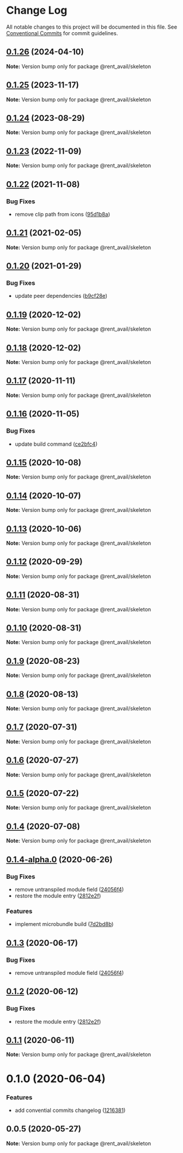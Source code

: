 # Change Log

All notable changes to this project will be documented in this file.
See [Conventional Commits](https://conventionalcommits.org) for commit guidelines.

## [0.1.26](https://github.com/rentalutions/elements/compare/@rent_avail/skeleton@0.1.25...@rent_avail/skeleton@0.1.26) (2024-04-10)

**Note:** Version bump only for package @rent_avail/skeleton

## [0.1.25](https://github.com/rentalutions/elements/compare/@rent_avail/skeleton@0.1.22...@rent_avail/skeleton@0.1.25) (2023-11-17)

**Note:** Version bump only for package @rent_avail/skeleton

## [0.1.24](https://github.com/rentalutions/elements/compare/@rent_avail/skeleton@0.1.22...@rent_avail/skeleton@0.1.24) (2023-08-29)

**Note:** Version bump only for package @rent_avail/skeleton

## [0.1.23](https://github.com/rentalutions/elements/compare/@rent_avail/skeleton@0.1.22...@rent_avail/skeleton@0.1.23) (2022-11-09)

**Note:** Version bump only for package @rent_avail/skeleton

## [0.1.22](https://github.com/rentalutions/elements/compare/@rent_avail/skeleton@0.1.21...@rent_avail/skeleton@0.1.22) (2021-11-08)

### Bug Fixes

- remove clip path from icons ([95d1b8a](https://github.com/rentalutions/elements/commit/95d1b8a2921de6b19ccd69c0a2be03bb5fd03b69))

## [0.1.21](https://github.com/rentalutions/elements/compare/@rent_avail/skeleton@0.1.20...@rent_avail/skeleton@0.1.21) (2021-02-05)

**Note:** Version bump only for package @rent_avail/skeleton

## [0.1.20](https://github.com/rentalutions/elements/compare/@rent_avail/skeleton@0.1.19...@rent_avail/skeleton@0.1.20) (2021-01-29)

### Bug Fixes

- update peer dependencies ([b9cf28e](https://github.com/rentalutions/elements/commit/b9cf28ea6daf7bcb028775cdcc12f1ac2a45280b))

## [0.1.19](https://github.com/rentalutions/elements/compare/@rent_avail/skeleton@0.1.18...@rent_avail/skeleton@0.1.19) (2020-12-02)

**Note:** Version bump only for package @rent_avail/skeleton

## [0.1.18](https://github.com/rentalutions/elements/compare/@rent_avail/skeleton@0.1.17...@rent_avail/skeleton@0.1.18) (2020-12-02)

**Note:** Version bump only for package @rent_avail/skeleton

## [0.1.17](https://github.com/rentalutions/elements/compare/@rent_avail/skeleton@0.1.16...@rent_avail/skeleton@0.1.17) (2020-11-11)

**Note:** Version bump only for package @rent_avail/skeleton

## [0.1.16](https://github.com/rentalutions/elements/compare/@rent_avail/skeleton@0.1.15...@rent_avail/skeleton@0.1.16) (2020-11-05)

### Bug Fixes

- update build command ([ce2bfc4](https://github.com/rentalutions/elements/commit/ce2bfc47d722b40d87bbad7806b727cc29e9712a))

## [0.1.15](https://github.com/rentalutions/elements/compare/@rent_avail/skeleton@0.1.14...@rent_avail/skeleton@0.1.15) (2020-10-08)

**Note:** Version bump only for package @rent_avail/skeleton

## [0.1.14](https://github.com/rentalutions/elements/compare/@rent_avail/skeleton@0.1.13...@rent_avail/skeleton@0.1.14) (2020-10-07)

**Note:** Version bump only for package @rent_avail/skeleton

## [0.1.13](https://github.com/rentalutions/elements/compare/@rent_avail/skeleton@0.1.12...@rent_avail/skeleton@0.1.13) (2020-10-06)

**Note:** Version bump only for package @rent_avail/skeleton

## [0.1.12](https://github.com/rentalutions/elements/compare/@rent_avail/skeleton@0.1.11...@rent_avail/skeleton@0.1.12) (2020-09-29)

**Note:** Version bump only for package @rent_avail/skeleton

## [0.1.11](https://github.com/rentalutions/elements/compare/@rent_avail/skeleton@0.1.10...@rent_avail/skeleton@0.1.11) (2020-08-31)

**Note:** Version bump only for package @rent_avail/skeleton

## [0.1.10](https://github.com/rentalutions/elements/compare/@rent_avail/skeleton@0.1.9...@rent_avail/skeleton@0.1.10) (2020-08-31)

**Note:** Version bump only for package @rent_avail/skeleton

## [0.1.9](https://github.com/rentalutions/elements/compare/@rent_avail/skeleton@0.1.8...@rent_avail/skeleton@0.1.9) (2020-08-23)

**Note:** Version bump only for package @rent_avail/skeleton

## [0.1.8](https://github.com/rentalutions/elements/compare/@rent_avail/skeleton@0.1.7...@rent_avail/skeleton@0.1.8) (2020-08-13)

**Note:** Version bump only for package @rent_avail/skeleton

## [0.1.7](https://github.com/rentalutions/elements/compare/@rent_avail/skeleton@0.1.6...@rent_avail/skeleton@0.1.7) (2020-07-31)

**Note:** Version bump only for package @rent_avail/skeleton

## [0.1.6](https://github.com/rentalutions/elements/compare/@rent_avail/skeleton@0.1.5...@rent_avail/skeleton@0.1.6) (2020-07-27)

**Note:** Version bump only for package @rent_avail/skeleton

## [0.1.5](https://github.com/rentalutions/elements/compare/@rent_avail/skeleton@0.1.4...@rent_avail/skeleton@0.1.5) (2020-07-22)

**Note:** Version bump only for package @rent_avail/skeleton

## [0.1.4](https://github.com/rentalutions/elements/compare/@rent_avail/skeleton@0.1.4-alpha.0...@rent_avail/skeleton@0.1.4) (2020-07-08)

**Note:** Version bump only for package @rent_avail/skeleton

## [0.1.4-alpha.0](https://github.com/rentalutions/elements/compare/@rent_avail/skeleton@0.1.0...@rent_avail/skeleton@0.1.4-alpha.0) (2020-06-26)

### Bug Fixes

- remove untranspiled module field ([24056f4](https://github.com/rentalutions/elements/commit/24056f4dcc4ab05fc8d0c604a0630d7b3a8aca3c))
- restore the module entry ([2812e2f](https://github.com/rentalutions/elements/commit/2812e2f5d71068ce37a8511d9b8c527b5d63efae))

### Features

- implement microbundle build ([7d2bd8b](https://github.com/rentalutions/elements/commit/7d2bd8b20990211f6d048a3f393d78ac15ce0142))

## [0.1.3](https://github.com/rentalutions/elements/compare/@rent_avail/skeleton@0.1.2...@rent_avail/skeleton@0.1.3) (2020-06-17)

### Bug Fixes

- remove untranspiled module field ([24056f4](https://github.com/rentalutions/elements/commit/24056f4dcc4ab05fc8d0c604a0630d7b3a8aca3c))

## [0.1.2](https://github.com/rentalutions/elements/compare/@rent_avail/skeleton@0.1.1...@rent_avail/skeleton@0.1.2) (2020-06-12)

### Bug Fixes

- restore the module entry ([2812e2f](https://github.com/rentalutions/elements/commit/2812e2f5d71068ce37a8511d9b8c527b5d63efae))

## [0.1.1](https://github.com/rentalutions/elements/compare/@rent_avail/skeleton@0.1.0...@rent_avail/skeleton@0.1.1) (2020-06-11)

**Note:** Version bump only for package @rent_avail/skeleton

# 0.1.0 (2020-06-04)

### Features

- add convential commits changelog ([1216381](https://github.com/rentalutions/elements/commit/1216381d4e1bb8eb8dea4a2293a8bb84662195a9))

## 0.0.5 (2020-05-27)

**Note:** Version bump only for package @rent_avail/skeleton
